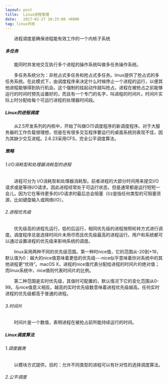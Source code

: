 ```yaml
---
layout: post
title:  Linux进程管理
date:   2017-02-27 10:25:00 +0800
tag: linux内核
---
```

&emsp;&emsp;进程调度是确保进程能有效工作的一个内核子系统


##### 多任务

&emsp;&emsp;能同时并发地交互执行多个进程的操作系统叫做多任务操作系统。

&emsp;&emsp;多任务系统分为：非抢占式多任务和抢占式多任务。linux提供了抢占式的多任务系统。在此模式下，由调度程序来决定什么时候停止一个进程的运行，以便其他进程能够得到执行机会。这个强制的挂起动作就叫抢占。进程在被抢占之前能够运行的时间时预先设置好的，而且有一个专门的名字，叫进程的时间片。时间片实际上时分配给每个可运行进程的处理器时间段。

##### Linux的进程调度

&emsp;&emsp;从2.5开发系列的内核中，开始了叫做O(1)调度程序的新调度程序。对于大服务器的工作负载很理想，但是在有很多交互程序要运行的桌面系统则表现不佳，因为其缺少交互进程。2.6.23采用CFS，完全公平调度算法。

##### 策略
###### 1.I/O消耗型和处理器消耗型的进程
&emsp;&emsp;进程可分为 I/O消耗型和处理器消耗型。前者进程的大部分时间用来提交I/O请求或是等待I/O请求。因此进程经常处于可运行状态，但是通常都是运行短短一会儿，因为它在等待更多的I/O请求时最后总会阻塞（I/z是指任何类型的可阻塞资源，比如键盘输入或网络I/O）。

###### 2.进程优先级
&emsp;&emsp;优先级高的进程先运行，低的后运行，相同优先级的进程按照轮转方式进行调度。调度程序总是选择时间片未用尽而且优先级最高的进程运行。用户和系统都可以通过设置进程的优先级来影响系统的调度。

&emsp;&emsp;linux采用两种不同的优先级范围。第一种时nice值，它的范围从-20到+19，默认值为0：越大的nice值意味着更低的优先级---nice似乎意味着你对系统中的其他进程更“优待”。macOS X，进程的nice值代表分配给进程的时间片的绝对值；而linux系统中，nice值则代表时间片的比例。

&emsp;&emsp;第二种范围是实时优先级，其值时可配置的，默认情况下它的变化范围从0-99。与nice值意义相反。越高的实时优先级数意味着进程优先级越高。任何实时进程的优先级都高于普通的进程。

###### 3.时间片

&emsp;&emsp;时间片是一个数值，表明进程在被抢占前所能持续运行的时间。

##### Linux调度算法

###### 1.调度器类

&emsp;&emsp;以模块方式提供，目的：允许不同类型的进程可以有针对性的选择调度算法。

###### 2.公平调度

&emsp;&emsp;






















